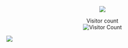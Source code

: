 <p align="center">
  <img src="https://github-readme-stats.vercel.app/api?username=dolbolesya&title_color=e07eed&text_color=9f9f9f&show_icons=true&bg_color=00000000&hide_border=true&hide_title=true&icon_color=e07eed&count_private=true" />
</p>

<p align="center"> 
  Visitor count<br>
  <img src="https://profile-counter.glitch.me/dolbolesya/count.svg" alt="Visitor Count" />
</p>

<p>
  <a href="https://www.codewars.com/users/dolbolesya">
    <img src="https://www.codewars.com/users/dolbolesya/badges/large">
  </a> 
</p>
